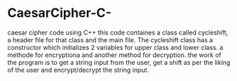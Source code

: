 # CaesarCipher-C-
caesar cipher code using C++
this code containes a class called cycleshift, a header file for that class and the main file. 
The cycleshift class has a constructor which initializes 2 variables for upper class and lower class. a methode for
encryptiona and another method for decryption. 
the work of the program is to get a string input from the user, get a shift as per the liking of the user and encrypt/decrypt
the string input. 
